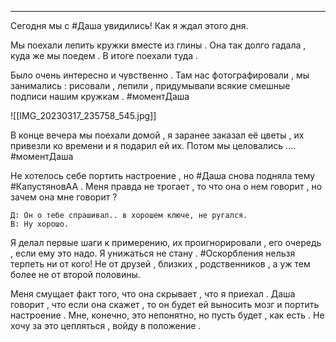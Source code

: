 ____

Сегодня мы с #Даша увидились!
Как я ждал этого дня.

Мы поехали лепить кружки вместе из глины . Она так долго гадала , куда же мы поедем .
В итоге поехали туда . 

Было очень интересно и чувственно . Там нас фотографировали , мы занимались : рисовали , лепили , придумывали всякие смешные подписи нашим кружкам . #моментДаша 

![[IMG_20230317_235758_545.jpg]]

В конце вечера мы поехали домой , я заранее заказал её цветы , их привезли ко времени и я подарил ей их. Потом мы целовались .... #моментДаша 

Не хотелось себе портить настроение , но #Даша снова подняла тему #КапустяновАА .
Меня правда не трогает , то что она о нем говорит , но зачем она мне говорит ?

```
Д: Он о тебе спрашивал.. в хорошем ключе, не ругался.
В: Ну хорошо.
```

Я делал первые шаги к примерению, их проигнорировали , его очередь , если ему это надо.
Я унижаться не стану . #Оскорбления нельзя терпеть ни от кого!
Не от друзей , близких , родственников , а уж тем более не от второй половины.

Меня смущает факт того, что она скрывает , что я приехал .
Даша говорит , что если она скажет , то он будет ей выносить мозг и портить настроение .
Мне, конечно, это непонятно, но пусть будет , как есть . 
Не хочу за это цепляться , войду в положение .